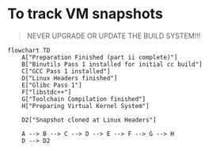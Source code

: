 # To track VM snapshots

> NEVER UPGRADE OR UPDATE THE BUILD SYSTEM!!! 

```
flowchart TD
    A["Preparation Finished (part ii complete)"]
    B["Binutils Pass 1 installed for initial cc build"]
    C["GCC Pass 1 installed"]
    D["Linux Headers finished"]
    E["Glibc Pass 1"]
    F["libstdc++"]
    G["Toolchain Compilation finished"]
    H["Preparing Virtual Kernel System"]

    D2["Snapshot cloned at Linux Headers"]

    A --> B --> C --> D --> E --> F --> G --> H
    D --> D2

```